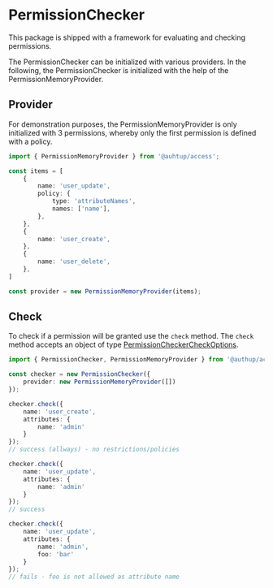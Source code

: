 # PermissionChecker

This package is shipped with a framework for evaluating and checking permissions.

The PermissionChecker can be initialized with various providers.
In the following, the PermissionChecker is initialized with the help of the PermissionMemoryProvider.

## Provider

For demonstration purposes, the PermissionMemoryProvider is only initialized with 3 permissions,
whereby only the first permission is defined with a policy.


```typescript
import { PermissionMemoryProvider } from '@auhtup/access';

const items = [
    {
        name: 'user_update',
        policy: {
            type: 'attributeNames',
            names: ['name'],
        },
    },
    {
        name: 'user_create',
    },
    {
        name: 'user_delete',
    },
]

const provider = new PermissionMemoryProvider(items);
```


## Check 

To check if a permission will be granted use the `check` method. 
The `check` method accepts an object of type [PermissionCheckerCheckOptions](./api-reference.md#permissioncheckercheckoptions).

```typescript
import { PermissionChecker, PermissionMemoryProvider } from '@authup/access';

const checker = new PermissionChecker({ 
    provider: new PermissionMemoryProvider([])
});

checker.check({
    name: 'user_create',
    attributes: {
        name: 'admin'
    }
});
// success (allways) - no restrictions/policies

checker.check({ 
    name: 'user_update', 
    attributes: { 
        name: 'admin'
    } 
});
// success

checker.check({ 
    name: 'user_update',
    attributes: { 
        name: 'admin', 
        foo: 'bar'
    }
});
// fails - foo is not allowed as attribute name
```
